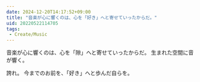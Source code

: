 ```yaml
---
date: 2024-12-20T14:17:52+09:00
title: "音楽が心に響くのは、心を「好き」へと寄せていったからだ。"
uid: 20220522114705
tags:
 - Create/Music
---
```


音楽が心に響くのは、心を「隙」へと寄せていったからだ。
生まれた空間に音が響く。

誇れ。
今までのお前を、「好き」へと歩んだ自らを。